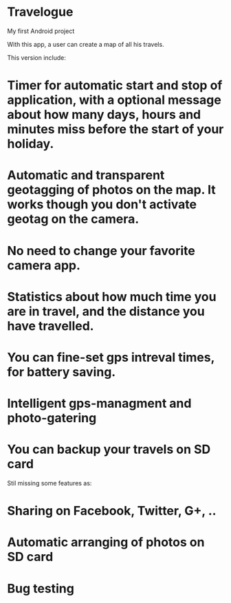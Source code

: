 Travelogue
==========

My first Android project

With this app, a user can create a map of all his travels.

This version include:

  # Timer for automatic start and stop of application, with a optional message about how many days, hours and minutes miss before the start of your holiday.
    
    
  # Automatic and transparent geotagging of photos on the map. It works though you don't activate geotag on the camera.
    
    
  # No need to change your favorite camera app. 
  
  
  # Statistics about how much time you are in travel, and the distance you have travelled.
  
  
  # You can fine-set gps intreval times, for battery saving.
  
  
  # Intelligent gps-managment and photo-gatering
  
  
  # You can backup your travels on SD card
  

Stil missing some features as:
  
  # Sharing on Facebook, Twitter, G+, ..
  
  
  # Automatic arranging of photos on SD card
  
  
  # Bug testing
